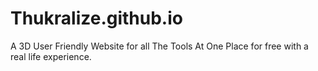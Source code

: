 # Thukralize.github.io
A 3D User Friendly Website for all The Tools At One Place for free with a real life experience.
